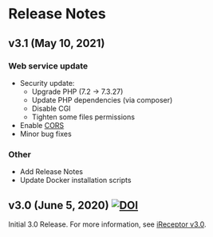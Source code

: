 # Release Notes

## v3.1 (May 10, 2021)

### Web service update
- Security update:
	- Upgrade PHP (7.2 -> 7.3.27)
	- Update PHP dependencies (via composer)
	- Disable CGI
	- Tighten some files permissions
- Enable [CORS](https://developer.mozilla.org/en-US/docs/Web/HTTP/CORS)
- Minor bug fixes

### Other
- Add Release Notes
- Update Docker installation scripts

## v3.0 (June 5, 2020) [![DOI](https://zenodo.org/badge/161701589.svg)](https://zenodo.org/badge/latestdoi/161701589)

Initial 3.0 Release. For more information, see [iReceptor v3.0](https://ireceptor.org/ireceptor-3).

